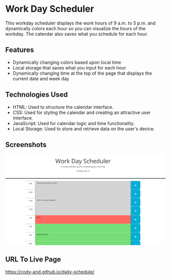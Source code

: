 # Work Day Scheduler

This workday scheduler displays the work hours of 9 a.m. to 5 p.m. and dynamically colors each hour so you can visualize the hours of the workday. The calendar also saves what you schedule for each hour.

## Features

- Dynamically changing colors based upon local time
- Local storage that saves what you input for each hour
- Dynamically changing time at the top of the page that displays the current date and week day

## Technologies Used

- HTML: Used to structure the calendar interface.
- CSS: Used for styling the calendar and creating an attractive user interface.
- JavaScript: Used for calendar logic and time functionality.
- Local Storage: Used to store and retrieve data on the user's device.

## Screenshots

![App Screenshot](./Develop/images/workdayschedule.png)

## URL To Live Page

https://cody-and.github.io/daily-schedule/